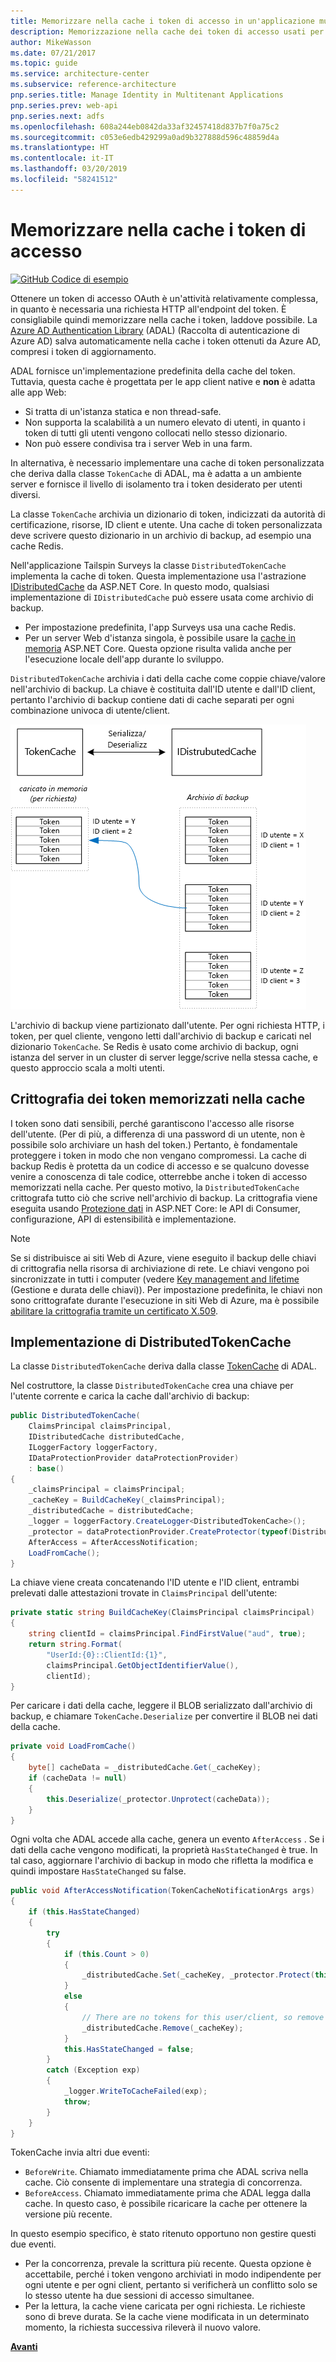```yaml
---
title: Memorizzare nella cache i token di accesso in un'applicazione multi-tenant
description: Memorizzazione nella cache dei token di accesso usati per richiamare un'API Web back-end.
author: MikeWasson
ms.date: 07/21/2017
ms.topic: guide
ms.service: architecture-center
ms.subservice: reference-architecture
pnp.series.title: Manage Identity in Multitenant Applications
pnp.series.prev: web-api
pnp.series.next: adfs
ms.openlocfilehash: 608a244eb0842da33af32457418d837b7f0a75c2
ms.sourcegitcommit: c053e6edb429299a0ad9b327888d596c48859d4a
ms.translationtype: HT
ms.contentlocale: it-IT
ms.lasthandoff: 03/20/2019
ms.locfileid: "58241512"
---
```

# <a name="cache-access-tokens"></a>Memorizzare nella cache i token di accesso

[![GitHub](../_images/github.png) Codice di esempio][sample application]

Ottenere un token di accesso OAuth è un'attività relativamente complessa, in quanto è necessaria una richiesta HTTP all'endpoint del token. È consigliabile quindi memorizzare nella cache i token, laddove possibile. La [Azure AD Authentication Library][ADAL] (ADAL) (Raccolta di autenticazione di Azure AD) salva automaticamente nella cache i token ottenuti da Azure AD, compresi i token di aggiornamento.

ADAL fornisce un'implementazione predefinita della cache del token. Tuttavia, questa cache è progettata per le app client native e **non** è adatta alle app Web:

* Si tratta di un'istanza statica e non thread-safe.
* Non supporta la scalabilità a un numero elevato di utenti, in quanto i token di tutti gli utenti vengono collocati nello stesso dizionario.
* Non può essere condivisa tra i server Web in una farm.

In alternativa, è necessario implementare una cache di token personalizzata che deriva dalla classe `TokenCache` di ADAL, ma è adatta a un ambiente server e fornisce il livello di isolamento tra i token desiderato per utenti diversi.

La classe `TokenCache` archivia un dizionario di token, indicizzati da autorità di certificazione, risorse, ID client e utente. Una cache di token personalizzata deve scrivere questo dizionario in un archivio di backup, ad esempio una cache Redis.

Nell'applicazione Tailspin Surveys la classe `DistributedTokenCache` implementa la cache di token. Questa implementazione usa l'astrazione [IDistributedCache][distributed-cache] da ASP.NET Core. In questo modo, qualsiasi implementazione di `IDistributedCache` può essere usata come archivio di backup.

* Per impostazione predefinita, l'app Surveys usa una cache Redis.
* Per un server Web d'istanza singola, è possibile usare la [cache in memoria][in-memory-cache] ASP.NET Core. Questa opzione risulta valida anche per l'esecuzione locale dell'app durante lo sviluppo.

`DistributedTokenCache` archivia i dati della cache come coppie chiave/valore nell'archivio di backup. La chiave è costituita dall'ID utente e dall'ID client, pertanto l'archivio di backup contiene dati di cache separati per ogni combinazione univoca di utente/client.

![Cache del token](./images/token-cache.png)

L'archivio di backup viene partizionato dall'utente. Per ogni richiesta HTTP, i token, per quel cliente, vengono letti dall'archivio di backup e caricati nel dizionario `TokenCache`. Se Redis è usato come archivio di backup, ogni istanza del server in un cluster di server legge/scrive nella stessa cache, e questo approccio scala a molti utenti.

## <a name="encrypting-cached-tokens"></a>Crittografia dei token memorizzati nella cache

I token sono dati sensibili, perché garantiscono l'accesso alle risorse dell'utente. (Per di più, a differenza di una password di un utente, non è possibile solo archiviare un hash del token.) Pertanto, è fondamentale proteggere i token in modo che non vengano compromessi. La cache di backup Redis è protetta da un codice di accesso e se qualcuno dovesse venire a conoscenza di tale codice, otterrebbe anche i token di accesso memorizzati nella cache. Per questo motivo, la `DistributedTokenCache` crittografa tutto ciò che scrive nell'archivio di backup. La crittografia viene eseguita usando [Protezione dati][data-protection] in ASP.NET Core: le API di Consumer, configurazione, API di estensibilità e implementazione.

> [!NOTE]
> Se si distribuisce ai siti Web di Azure, viene eseguito il backup delle chiavi di crittografia nella risorsa di archiviazione di rete. Le chiavi vengono poi sincronizzate in tutti i computer (vedere [Key management and lifetime][key-management] (Gestione e durata delle chiavi)). Per impostazione predefinita, le chiavi non sono crittografate durante l'esecuzione in siti Web di Azure, ma è possibile [abilitare la crittografia tramite un certificato X.509][x509-cert-encryption].

## <a name="distributedtokencache-implementation"></a>Implementazione di DistributedTokenCache

La classe `DistributedTokenCache` deriva dalla classe [TokenCache][tokencache-class] di ADAL.

Nel costruttore, la classe `DistributedTokenCache` crea una chiave per l'utente corrente e carica la cache dall'archivio di backup:

```csharp
public DistributedTokenCache(
    ClaimsPrincipal claimsPrincipal,
    IDistributedCache distributedCache,
    ILoggerFactory loggerFactory,
    IDataProtectionProvider dataProtectionProvider)
    : base()
{
    _claimsPrincipal = claimsPrincipal;
    _cacheKey = BuildCacheKey(_claimsPrincipal);
    _distributedCache = distributedCache;
    _logger = loggerFactory.CreateLogger<DistributedTokenCache>();
    _protector = dataProtectionProvider.CreateProtector(typeof(DistributedTokenCache).FullName);
    AfterAccess = AfterAccessNotification;
    LoadFromCache();
}
```

La chiave viene creata concatenando l'ID utente e l'ID client, entrambi prelevati dalle attestazioni trovate in `ClaimsPrincipal` dell'utente:

```csharp
private static string BuildCacheKey(ClaimsPrincipal claimsPrincipal)
{
    string clientId = claimsPrincipal.FindFirstValue("aud", true);
    return string.Format(
        "UserId:{0}::ClientId:{1}",
        claimsPrincipal.GetObjectIdentifierValue(),
        clientId);
}
```

Per caricare i dati della cache, leggere il BLOB serializzato dall'archivio di backup, e chiamare `TokenCache.Deserialize` per convertire il BLOB nei dati della cache.

```csharp
private void LoadFromCache()
{
    byte[] cacheData = _distributedCache.Get(_cacheKey);
    if (cacheData != null)
    {
        this.Deserialize(_protector.Unprotect(cacheData));
    }
}
```

Ogni volta che ADAL accede alla cache, genera un evento `AfterAccess` . Se i dati della cache vengono modificati, la proprietà `HasStateChanged` è true. In tal caso, aggiornare l'archivio di backup in modo che rifletta la modifica e quindi impostare `HasStateChanged` su false.

```csharp
public void AfterAccessNotification(TokenCacheNotificationArgs args)
{
    if (this.HasStateChanged)
    {
        try
        {
            if (this.Count > 0)
            {
                _distributedCache.Set(_cacheKey, _protector.Protect(this.Serialize()));
            }
            else
            {
                // There are no tokens for this user/client, so remove the item from the cache.
                _distributedCache.Remove(_cacheKey);
            }
            this.HasStateChanged = false;
        }
        catch (Exception exp)
        {
            _logger.WriteToCacheFailed(exp);
            throw;
        }
    }
}
```

TokenCache invia altri due eventi:

* `BeforeWrite`. Chiamato immediatamente prima che ADAL scriva nella cache. Ciò consente di implementare una strategia di concorrenza.
* `BeforeAccess`. Chiamato immediatamente prima che ADAL legga dalla cache. In questo caso, è possibile ricaricare la cache per ottenere la versione più recente.

In questo esempio specifico, è stato ritenuto opportuno non gestire questi due eventi.

* Per la concorrenza, prevale la scrittura più recente. Questa opzione è accettabile, perché i token vengono archiviati in modo indipendente per ogni utente e per ogni client, pertanto si verificherà un conflitto solo se lo stesso utente ha due sessioni di accesso simultanee.
* Per la lettura, la cache viene caricata per ogni richiesta. Le richieste sono di breve durata. Se la cache viene modificata in un determinato momento, la richiesta successiva rileverà il nuovo valore.

[**Avanti**][client-assertion]

<!-- links -->
[ADAL]: https://msdn.microsoft.com/library/azure/jj573266.aspx
[client-assertion]: ./client-assertion.md
[data-protection]: /aspnet/core/security/data-protection/
[distributed-cache]: /aspnet/core/performance/caching/distributed
[key-management]: /aspnet/core/security/data-protection/configuration/default-settings
[in-memory-cache]: /aspnet/core/performance/caching/memory
[tokencache-class]: https://msdn.microsoft.com/library/azure/microsoft.identitymodel.clients.activedirectory.tokencache.aspx
[x509-cert-encryption]: /aspnet/core/security/data-protection/implementation/key-encryption-at-rest#x509-certificate
[sample application]: https://github.com/mspnp/multitenant-saas-guidance
